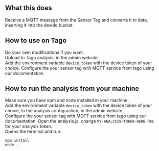 ## What this does
Receive a MQTT message from the Sensor Tag and converts it to data, inserting it into the devide bucket

## How to use on Tago
Do your own modifications if you want.<br>
Upload to Tago analysis, in the admin website.<br>
Add the environment variable `device_token` with the device token of your choice.
Configure the your sensor tag with MQTT service from tago using our documentation.

## How to run the analysis from your machine  
Make sure you have npm and node installed in your machine.<br>
Add the environment variable `device_token` with the device token of your choice, to the analysis configuration, in the admin website.<br>
Configure the your sensor tag with MQTT service from tago using our documentation.
Open the analysis.js, change `MY-ANALYSIS-TOKEN-HERE` line for your analysis token.<br>
Opens the terminal and run:

`npm install`<br>
`node .`

